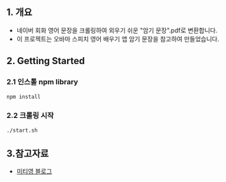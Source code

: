 ## 1. 개요

- 네이버 회화 영어 문장을 크롤링하여 외우기 쉬운 "암기 문장".pdf로 변환합니다.
- 이 프로젝트는 오바마 스피치 영어 배우기 앱 암기 문장을 참고하여 만들었습니다.

## 2. Getting Started

### 2.1 인스톨 npm library

```bash
npm install
```

### 2.2 크롤링 시작

```bash
./start.sh
```

## 3.참고자료

- [미티영 블로그](https://blog.naver.com/mitiyoung)

